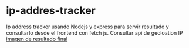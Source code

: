 # ip-addres-tracker
Ip address tracker usando Nodejs y express para servir resultado y consultarlo desde el frontend con fetch js.
Consultar api de geoloation IP
[imagen de resultado final](https://i.imgur.com/ULwNIJG.png)
